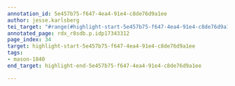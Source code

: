 ```yaml
---
annotation_id: 5e457b75-f647-4ea4-91e4-c8de76d9a1ee
author: jesse.karlsberg
tei_target: "#range(#highlight-start-5e457b75-f647-4ea4-91e4-c8de76d9a1ee, #highlight-end-5e457b75-f647-4ea4-91e4-c8de76d9a1ee)"
annotated_page: rdx_r8sdb.p.idp17343312
page_index: 34
target: highlight-start-5e457b75-f647-4ea4-91e4-c8de76d9a1ee
tags:
- mason-1840
end_target: highlight-end-5e457b75-f647-4ea4-91e4-c8de76d9a1ee

---
```

